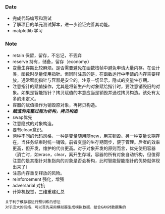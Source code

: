 ### Date
- 完成代码编写和测试
- 了解项目的单元测试脚本，进一步验证完善其功能。
- matplotlib 学习

### Note
- retain 保留，留存，不忘记，不丢弃
- reserve 持有，储备，留存（economy）
- 变量生存期比较麻烦。是否需要避免在函数栈帧中避免申请大量内存。在设计类，函数时尽量使用指针。但同时注意的是，在函数运行中申请的内存需要释放。通常智能指针与容器是安全的。注意一切显示，隐式的变量生存期。
- 注意指针的赋值操作，尤其是将新生产的对象赋给指针时，要注意销毁旧的对象。如果是智能指针？拷贝赋值的本意应当是销毁并通过拷贝构造。该处有太多的未定义。
- 容器的赋值操作为销毁原对象，再拷贝构造。
- ***赋值的完整过程为析构，拷贝构造***
- swap优先
- 注意隐式的对象构造。
- 要有clean意识。
- 两种不同的代码风格，一种是变量随用随new，用完销毁。另一种变量长期存在，当任务结束时统一销毁。前者变量的生存期同步，便于管理。后者的效率更高，但开发，维护的代价更高。对于对象开发的原则而言，优先使用容器（消亡时，如erase，clear，离开生存域，容器的所有对象自动析构，但值得注意的是其指针对象指向的对象是否会析构，此时智能智能指针的优势就体现出来了）
- 注意内存重复释放的风险。
- reinforcement 强化，增强
- adversarial 对抗
- 计算机视觉，三维重建汇总
```
关于利于模拟器进行预训练的想法
对于庞大的网络，可以首先采用模拟器生成模拟数据，结合GAN对数据集的
```